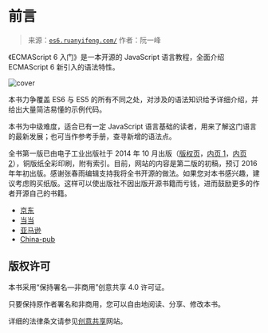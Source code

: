 # 前言

> 来源：[`es6.ruanyifeng.com/`](http://es6.ruanyifeng.com/)
> 作者：阮一峰

《ECMAScript 6 入门》是一本开源的 JavaScript 语言教程，全面介绍 ECMAScript 6 新引入的语法特性。

![cover](http://es6.ruanyifeng.com/images/cover.jpg) 

本书力争覆盖 ES6 与 ES5 的所有不同之处，对涉及的语法知识给予详细介绍，并给出大量简洁易懂的示例代码。

本书为中级难度，适合已有一定 JavaScript 语言基础的读者，用来了解这门语言的最新发展；也可当作参考手册，查寻新增的语法点。

全书第一版已由电子工业出版社于 2014 年 10 月出版（[版权页](http://es6.ruanyifeng.com/images/copyright.png)，[内页 1](http://es6.ruanyifeng.com/images/page1.png)，[内页 2](http://es6.ruanyifeng.com/images/page2.png)），铜版纸全彩印刷，附有索引。目前，网站的内容是第二版的初稿，预订 2016 年年初出版。感谢张春雨编辑支持我将全书开源的做法。如果您对本书感兴趣，建议考虑购买纸版。这样可以使出版社不因出版开源书籍而亏钱，进而鼓励更多的作者开源自己的书籍。

*   [京东](http://item.jd.com/11526272.html)
*   [当当](http://product.dangdang.com/23546442.html)
*   [亚马逊](http://www.amazon.cn/%E5%9B%BE%E4%B9%A6/dp/B00MQKRLD6/)
*   [China-pub](http://product.china-pub.com/4284817)

## 版权许可

本书采用“保持署名—非商用”创意共享 4.0 许可证。

只要保持原作者署名和非商用，您可以自由地阅读、分享、修改本书。

详细的法律条文请参见[创意共享](http://creativecommons.org/licenses/by-nc/4.0/)网站。